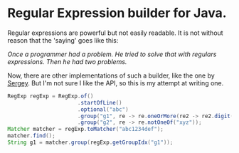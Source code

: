 # Regular Expression builder for Java.
Regular expressions are powerful but not easily readable. 
It is not without reason that the 'saying' goes like this:

_Once a programmer had a problem. He tried to solve that with regulars expressions. Then he had two problems._

Now, there are other implementations of such a builder, like the one by [Sergey](https://github.com/sgreben/regex-builder).
But I'm not sure I like the API, so this is my attempt at writing one.

```java
RegExp regExp = RegExp.of()
                      .startOfLine()
                      .optional("abc")
                      .group("g1", re -> re.oneOrMore(re2 -> re2.digit().digit()))
                      .group("g2", re -> re.notOneOf("xyz"));
Matcher matcher = regExp.toMatcher("abc1234def");
matcher.find();
String g1 = matcher.group(regExp.getGroupIdx("g1"));
```

